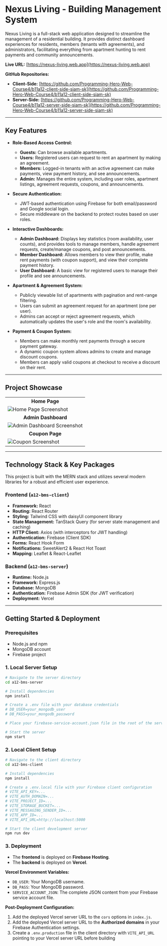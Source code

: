 # Nexus Living - Building Management System

Nexus Living is a full-stack web application designed to streamline the management of a residential building. It provides distinct dashboard experiences for residents, members (tenants with agreements), and administrators, facilitating everything from apartment hunting to rent payments and community announcements.

**Live URL:** [https://nexus-living.web.app](https://nexus-living.web.app)

**GitHub Repositories:**
- **Client-Side:** [https://github.com/Programming-Hero-Web-Course4/b11a12-client-side-siam-sk](https://github.com/Programming-Hero-Web-Course4/b11a12-client-side-siam-sk)
- **Server-Side:** [https://github.com/Programming-Hero-Web-Course4/b11a12-server-side-siam-sk](https://github.com/Programming-Hero-Web-Course4/b11a12-server-side-siam-sk)

---

## Key Features

- **Role-Based Access Control:**
    - **Guests:** Can browse available apartments.
    - **Users:** Registered users can request to rent an apartment by making an agreement.
    - **Members:** Logged-in tenants with an active agreement can make payments, view payment history, and see announcements.
    - **Admin:** Manages the entire system, including user roles, apartment listings, agreement requests, coupons, and announcements.

- **Secure Authentication:**
    - JWT-based authentication using Firebase for both email/password and Google social login.
    - Secure middleware on the backend to protect routes based on user roles.

- **Interactive Dashboards:**
    - **Admin Dashboard:** Displays key statistics (room availability, user counts), and provides tools to manage members, handle agreement requests, create/manage coupons, and post announcements.
    - **Member Dashboard:** Allows members to view their profile, make rent payments (with coupon support), and view their complete payment history.
    - **User Dashboard:** A basic view for registered users to manage their profile and see announcements.

- **Apartment & Agreement System:**
    - Publicly viewable list of apartments with pagination and rent-range filtering.
    - Users can submit an agreement request for an apartment (one per user).
    - Admins can accept or reject agreement requests, which automatically updates the user's role and the room's availability.

- **Payment & Coupon System:**
    - Members can make monthly rent payments through a secure payment gateway.
    - A dynamic coupon system allows admins to create and manage discount coupons.
    - Members can apply valid coupons at checkout to receive a discount on their rent.

---

## Project Showcase

<table>
  <tr>
    <td align="center"><strong>Home Page</strong></td>
  </tr>
  <tr>
    <td><img src="./public/ss1.jpg" alt="Home Page Screenshot"></td>
  </tr>
  <tr>
    <td align="center"><strong>Admin Dashboard</strong></td>
  </tr>
  <tr>
    <td><img src="./public/ss2.png" alt="Admin Dashboard Screenshot"></td>
  </tr>
   <tr>
    <td align="center"><strong>Coupon Page</strong></td>
  </tr>
  <tr>
    <td><img src="./public/ss3.png" alt="Coupon Screenshot"></td>
  </tr>
</table>

---

## Technology Stack & Key Packages

This project is built with the MERN stack and utilizes several modern libraries for a robust and efficient user experience.

### Frontend (`a12-bms-client`)

- **Framework:** React
- **Routing:** React Router
- **Styling:** Tailwind CSS with daisyUI component library
- **State Management:** TanStack Query (for server state management and caching)
- **HTTP Client:** Axios (with interceptors for JWT handling)
- **Authentication:** Firebase (Client SDK)
- **Forms:** React Hook Form
- **Notifications:** SweetAlert2 & React Hot Toast
- **Mapping:** Leaflet & React-Leaflet

### Backend (`a12-bms-server`)

- **Runtime:** Node.js
- **Framework:** Express.js
- **Database:** MongoDB
- **Authentication:** Firebase Admin SDK (for JWT verification)
- **Deployment:** Vercel

---

## Getting Started & Deployment

### Prerequisites

- Node.js and npm
- MongoDB account
- Firebase project

### 1. Local Server Setup

```bash
# Navigate to the server directory
cd a12-bms-server

# Install dependencies
npm install

# Create a .env file with your database credentials
# DB_USER=your_mongodb_user
# DB_PASS=your_mongodb_password

# Place your firebase-service-account.json file in the root of the server directory.

# Start the server
npm start
```

### 2. Local Client Setup

```bash
# Navigate to the client directory
cd a12-bms-client

# Install dependencies
npm install

# Create a .env.local file with your Firebase client configuration
# VITE_API_KEY=...
# VITE_AUTH_DOMAIN=...
# VITE_PROJECT_ID=...
# VITE_STORAGE_BUCKET=...
# VITE_MESSAGING_SENDER_ID=...
# VITE_APP_ID=...
# VITE_API_URL=http://localhost:5000

# Start the client development server
npm run dev
```

### 3. Deployment

- The **frontend** is deployed on **Firebase Hosting**.
- The **backend** is deployed on **Vercel**.

**Vercel Environment Variables:**
- `DB_USER`: Your MongoDB username.
- `DB_PASS`: Your MongoDB password.
- `SERVICE_ACCOUNT_JSON`: The complete JSON content from your Firebase service account file.

**Post-Deployment Configuration:**
1.  Add the deployed Vercel server URL to the `cors` options in `index.js`.
2.  Add the deployed Vercel server URL to the **Authorized domains** in your Firebase Authentication settings.
3.  Create a `.env.production` file in the client directory with `VITE_API_URL` pointing to your Vercel server URL before building
